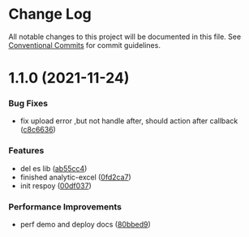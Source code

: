# Change Log

All notable changes to this project will be documented in this file.
See [Conventional Commits](https://conventionalcommits.org) for commit guidelines.

# 1.1.0 (2021-11-24)

### Bug Fixes

-   fix upload error ,but not handle after, should action after callback ([c8c6636](https://github.com/bigbigDreamer/dreamer/commit/c8c6636645fc3c2021ca6e487c3bc6ecfe6404d7))

### Features

-   del es lib ([ab55cc4](https://github.com/bigbigDreamer/dreamer/commit/ab55cc40fb860ca070f22559df152628af71486f))
-   finished analytic-excel ([0fd2ca7](https://github.com/bigbigDreamer/dreamer/commit/0fd2ca7283f7e1dbe2c3e4b345ae7aa773efa273))
-   init respoy ([00df037](https://github.com/bigbigDreamer/dreamer/commit/00df037b6f7a060aa4ce184629f782b7018bcfae))

### Performance Improvements

-   perf demo and deploy docs ([80bbed9](https://github.com/bigbigDreamer/dreamer/commit/80bbed9181ef9119558802c97065c5c924b63aa9))
